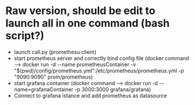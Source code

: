 # Raw version, should be edit to launch all in one command (bash script?)
- launch call.py (promethesu client) <br>
- start prometheus server and correctly bind config file (docker command --> docker run -d --name prometheusContainer -v \"$(pwd)/config/prometheus.yml":/etc/prometheus/prometheus.yml -p "9090:9090" prom/prometheus)<br>
- start grafana container (docker command --> docker run -d --name=grafanaContainer -p 3000:3000 grafana/grafana) <br>
- Connect to grafana istance and add prometheus as datasource <br>